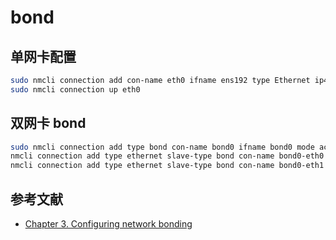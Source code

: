 # bond

## 单网卡配置

```sh
sudo nmcli connection add con-name eth0 ifname ens192 type Ethernet ip4 10.0.0.100/24 gw4 10.0.0.254 ipv4.dns 223.5.5.5 ipv4.method manual connection.autoconnect yes
sudo nmcli connection up eth0
```

## 双网卡 bond

```sh
sudo nmcli connection add type bond con-name bond0 ifname bond0 mode active-backup ip4 10.0.0.100/24 gw4 10.0.0.254 ipv4.dns 223.5.5.5 ipv4.method manual connection.autoconnect yes
nmcli connection add type ethernet slave-type bond con-name bond0-eth0 ifname eth0 master bond0
nmcli connection add type ethernet slave-type bond con-name bond0-eth1 ifname eth1 master bond0
```

## 参考文献

- [Chapter 3. Configuring network bonding](https://access.redhat.com/documentation/en-us/red_hat_enterprise_linux/8/html/configuring_and_managing_networking/configuring-network-bonding_configuring-and-managing-networking)
